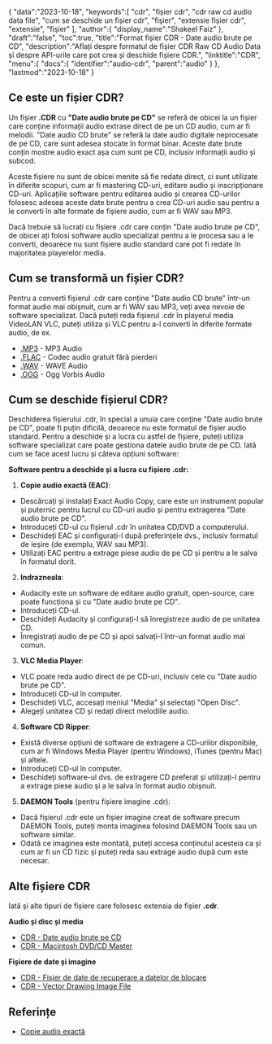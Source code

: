 {
"data":"2023-10-18",
   "keywords":[
"cdr",
"fișier cdr",
"cdr raw cd audio data file",
"cum se deschide un fișier cdr",
"fişier",
"extensie fișier cdr",
"extensie",
"fişier"
],
   "author":{
"display_name":"Shakeel Faiz"
},
"draft":"false",
"toc":true,
"title":"Format fișier CDR - Date audio brute pe CD",
   "description":"Aflați despre formatul de fișier CDR Raw CD Audio Data și despre API-urile care pot crea și deschide fișiere CDR.",
   "linktitle":"CDR",
   "menu":{
      "docs":{
         "identifier":"audio-cdr",
         "parent":"audio"
}
},
"lastmod":"2023-10-18"
}

## Ce este un fișier CDR?

Un fișier **.CDR** cu **"Date audio brute pe CD"** se referă de obicei la un fișier care conține informații audio extrase direct de pe un CD audio, cum ar fi melodii. "Date audio CD brute" se referă la date audio digitale neprocesate de pe CD, care sunt adesea stocate în format binar. Aceste date brute conțin mostre audio exact așa cum sunt pe CD, inclusiv informații audio și subcod.

Aceste fișiere nu sunt de obicei menite să fie redate direct, ci sunt utilizate în diferite scopuri, cum ar fi mastering CD-uri, editare audio și inscripționare CD-uri. Aplicațiile software pentru editarea audio și crearea CD-urilor folosesc adesea aceste date brute pentru a crea CD-uri audio sau pentru a le converti în alte formate de fișiere audio, cum ar fi WAV sau MP3.

Dacă trebuie să lucrați cu fișiere .cdr care conțin "Date audio brute pe CD", de obicei ați folosi software audio specializat pentru a le procesa sau a le converti, deoarece nu sunt fișiere audio standard care pot fi redate în majoritatea playerelor media.

## Cum se transformă un fișier CDR?

Pentru a converti fișierul .cdr care conține "Date audio CD brute" într-un format audio mai obișnuit, cum ar fi WAV sau MP3, veți avea nevoie de software specializat. Dacă puteți reda fișierul .cdr în playerul media VideoLAN VLC, puteți utiliza și VLC pentru a-l converti în diferite formate audio, de ex.

- [.MP3](/ro/audio/mp3/) - MP3 Audio
- [.FLAC](/ro/audio/flac/) - Codec audio gratuit fără pierderi
- [.WAV](/ro/audio/wav/) - WAVE Audio
- [.OGG](/ro/audio/ogg/) - Ogg Vorbis Audio

## Cum se deschide fișierul CDR?

Deschiderea fișierului .cdr, în special a unuia care conține "Date audio brute pe CD", poate fi puțin dificilă, deoarece nu este formatul de fișier audio standard. Pentru a deschide și a lucra cu astfel de fișiere, puteți utiliza software specializat care poate gestiona datele audio brute de pe CD. Iată cum se face acest lucru și câteva opțiuni software:

**Software pentru a deschide și a lucra cu fișiere .cdr:**

1. **Copie audio exactă (EAC)**:
    





- Descărcați și instalați Exact Audio Copy, care este un instrument popular și puternic pentru lucrul cu CD-uri audio și pentru extragerea "Date audio brute pe CD".
- Introduceți CD-ul cu fișierul .cdr în unitatea CD/DVD a computerului.
- Deschideți EAC și configurați-l după preferințele dvs., inclusiv formatul de ieșire (de exemplu, WAV sau MP3).
- Utilizați EAC pentru a extrage piese audio de pe CD și pentru a le salva în formatul dorit.
2. **Indrazneala**:
    





- Audacity este un software de editare audio gratuit, open-source, care poate funcționa și cu "Date audio brute pe CD".
- Introduceți CD-ul.
- Deschideți Audacity și configurați-l să înregistreze audio de pe unitatea CD.
- Înregistrați audio de pe CD și apoi salvați-l într-un format audio mai comun.
3. **VLC Media Player**:
    





- VLC poate reda audio direct de pe CD-uri, inclusiv cele cu "Date audio brute pe CD".
- Introduceți CD-ul în computer.
- Deschideți VLC, accesați meniul "Media" și selectați "Open Disc".
- Alegeți unitatea CD și redați direct melodiile audio.
4. **Software CD Ripper**:
    





- Există diverse opțiuni de software de extragere a CD-urilor disponibile, cum ar fi Windows Media Player (pentru Windows), iTunes (pentru Mac) și altele.
- Introduceți CD-ul în computer.
- Deschideți software-ul dvs. de extragere CD preferat și utilizați-l pentru a extrage piese audio și a le salva în format audio obișnuit.
5. **DAEMON Tools** (pentru fișiere imagine .cdr):
    





- Dacă fișierul .cdr este un fișier imagine creat de software precum DAEMON Tools, puteți monta imaginea folosind DAEMON Tools sau un software similar.
- Odată ce imaginea este montată, puteți accesa conținutul acesteia ca și cum ar fi un CD fizic și puteți reda sau extrage audio după cum este necesar.

## Alte fișiere CDR

Iată și alte tipuri de fișiere care folosesc extensia de fișier **.cdr**.

**Audio și disc și media**
- [CDR - Date audio brute pe CD](/ro/audio/cdr/)
- [CDR - Macintosh DVD/CD Master](/ro/disc-and-media/cdr/)

**Fișiere de date și imagine**
- [CDR - Fișier de date de recuperare a datelor de blocare](/ro/data/cdr-crash/)
- [CDR - Vector Drawing Image File](/ro/image/cdr/)

## Referințe
* [Copie audio exactă](https://en.wikipedia.org/wiki/Exact_Audio_Copy)

